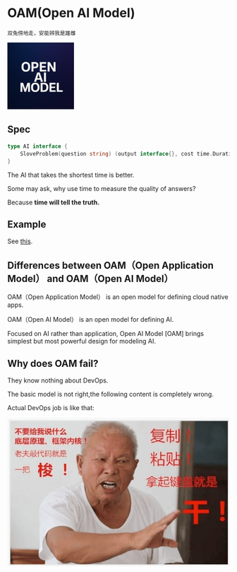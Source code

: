 # OAM(Open AI Model)

`双兔傍地走，安能辨我是雄雌`

<img src="docs/oam.png" alt="示意图" width="30%" height="30%">

## Spec

```GO
type AI interface {
	SloveProblem(question string) (output interface{}, cost time.Duration)
}
```

The AI ​​that takes the shortest time is better.

Some may ask, why use time to measure the quality of answers?

Because **time will tell the truth.**

## Example

See [this](function/local/gorm/analyze/module.go).


## Differences between OAM（Open Application Model） and OAM（Open AI Model）

OAM（Open Application Model） is an open model for defining cloud native apps.

OAM（Open AI Model） is an open model for defining AI.

Focused on AI rather than application, Open AI Model [OAM] brings simplest but most powerful  design for modeling AI.


## Why does OAM fail?

They know nothing about DevOps.

The basic model is not right,the following content is completely wrong.

Actual DevOps job is like that:

![image](docs/suo.png)
